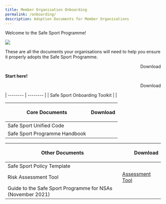 ```yaml
---
title: Member Organisation Onboarding
permalink: /onboarding/
description: Adoption Documents for Member Organisations
---
```

Welcome to the Safe Sport Programme!

![](/images/TK(600%20×%20800%20px).png)

These are all the documents your organisations will need to help you ensure it properly adopts the Safe Sport Programme.

<p style="text-align:right">Download</p>

**Start here!** <p style="text-align:right"> Download </p> 
| -------- | -------- | 
| Safe Sport Onboarding Toolkit   | [](/files/Safe%20Sport%20Programme%20Onboarding%20Toolkit_final.pdf)     | 

| **Core Documents** | <p style="text-align:right">Download</p> | 
| -------- | -------- | 
| Safe Sport Unified Code   | [](/files/Safe%20Sport%20Unified%20Code%20v4.pdf)     |
| Safe Sport Programme Handbook   |  [](/files/Safe%20Sport%20Programme%20Handbook%20101.pdf)    | 

| **Other Documents** | <p style="text-align:right">Download</p> | 
| -------- | -------- | 
| Safe Sport Policy Template    | [](/files/Safe%20Sport%20Policy%20Template.pdf)     |
| Risk Assessment Tool   | [Assessment Tool](https://go.gov.sg/riskassessment)    | 
| Guide to the Safe Sport Programme for NSAs (November 2021)  | [](/files/NSA%20Guide%20to%20the%20Safe%20Sport%20Programme.pdf)    |